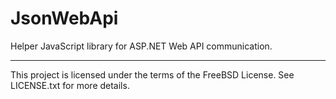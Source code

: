 # JsonWebApi

Helper JavaScript library for ASP.NET Web API communication.

----

This project is licensed under the terms of the FreeBSD License. See LICENSE.txt for more details.
